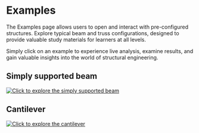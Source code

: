 # Examples

The Examples page allows users to open and interact with pre-configured structures. Explore typical beam and truss configurations, designed to provide valuable study materials for learners at all levels.

Simply click on an example to experience live analysis, examine results, and gain valuable insights into the world of structural engineering.

<div>

<div>

## Simply supported beam

[![Click to explore the simply supported beam](/simply_supported.png)](https://run.edubeam.app/?model=eyJuIjpbWzEsWzAsMCwwXSxbMCwyXV0sWzIsWzUsMCwwXSxbMl1dXSwiZSI6W1sxLFsxLDJdLDEsMSxbZmFsc2UsZmFsc2VdXV0sIm0iOltbMSw0MDAwLDIxMDAwMDAwMDAwMCw4NzUwMDAwMDAwMCwxXV0sImNzIjpbWzEsMSwwLjAwMDA4MzU2LDEsMWUrMzJdXSwiZWwiOltbMSxbMCwxMF1dXSwibmwiOltdfQ%3D%3D)

</div>

<div>

## Cantilever

[![Click to explore the cantilever](/cantilever.png)](https://run.edubeam.app/?model=eyJuIjpbWzEsWzAsMCwwXSxbMCwyLDRdXSxbMixbNSwwLDBdLFtdXV0sImUiOltbMSxbMSwyXSwxLDEsW2ZhbHNlLGZhbHNlXV1dLCJtIjpbWzEsNDAwMCwyMTAwMDAwMDAwMDAsODc1MDAwMDAwMDAsMV1dLCJjcyI6W1sxLDEsMC4wMDAwODM1NiwxLDFlKzMyXV0sImVsIjpbWzEsWzAsMTBdXV0sIm5sIjpbXX0%3D)

</div>

</div>

